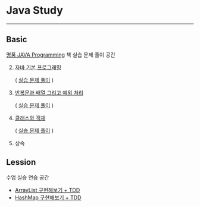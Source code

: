 # Java Study

---

## Basic

[명품 JAVA Programming](https://www.booksr.co.kr/html/book/book.asp?seq=697068) 책 실습 문제 풀이 공간

2. [자바 기본 프로그래밍](https://dmaolon00.tistory.com/140)

   ( [실습 문제 풀이](https://github.com/jyajoo/Java-Study/tree/main/Basic/Practice/BasicExample) )


4. [반복문과 배열 그리고 예외 처리](https://dmaolon00.tistory.com/144)

   ( [실습 문제 풀이](https://github.com/jyajoo/Java-Study/tree/main/Basic/Practice/Array_Repeat_Exception_Examples) )


5. [클래스와 객체](https://dmaolon00.tistory.com/149)

   ( [실습 문제 풀이](https://github.com/jyajoo/Java-Study/tree/main/Basic/Practice/Class_Object_Examples) )


6. 상속



## Lession

수업 실습 연습 공간

- [ArrayList 구현해보기 + TDD](https://github.com/jyajoo/Java-Study/tree/main/Lesson/ArrayList-TDD)
- [HashMap 구현해보기 + TDD](https://github.com/jyajoo/Java-Study/tree/main/Lesson/HashMap-TDD)